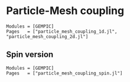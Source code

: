 # Particle-Mesh coupling

```@autodocs
Modules = [GEMPIC]
Pages   = ["particle_mesh_coupling_1d.jl", "particle_mesh_coupling_2d.jl"]
```

## Spin version

```@autodocs
Modules = [GEMPIC]
Pages   = ["particle_mesh_coupling_spin.jl"]
```

